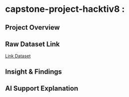 # capstone-project-hacktiv8 :

## Project Overview

## Raw Dataset Link
[Link Dataset]()

## Insight & Findings

## AI Support Explanation
